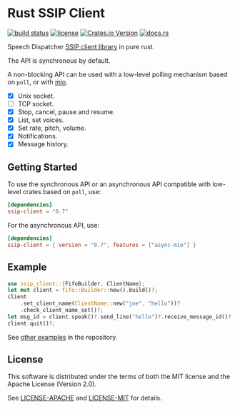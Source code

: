 Rust SSIP Client
================

[![build status](https://gitlab.com/lp-accessibility/ssip-client/badges/main/pipeline.svg)](https://gitlab.com/lp-accessibility/ssip-client/commits/main)
[![license](https://img.shields.io/badge/license-MIT%2FApache--2.0-blue)](https://gitlab.com/lp-accessibility/ssip-client/raw/main/LICENSE-MIT)
[![Crates.io Version](https://img.shields.io/crates/v/ssip-client.svg)](https://crates.io/crates/ssip-client)
[![docs.rs](https://docs.rs/ssip-client/badge.svg)](https://docs.rs/ssip-client/latest/ssip_client/)

Speech Dispatcher [SSIP client library](http://htmlpreview.github.io/?https://github.com/brailcom/speechd/blob/master/doc/ssip.html) in pure rust.

The API is synchronous by default.

A non-blocking API can be used with a low-level polling mechanism based on `poll`, or
with [mio](https://github.com/tokio-rs/mio).

- [x] Unix socket.
- [ ] TCP socket.
- [x] Stop, cancel, pause and resume.
- [x] List, set voices.
- [x] Set rate, pitch, volume.
- [x] Notifications.
- [x] Message history.

Getting Started
---------------

To use the synchronous API or an asynchronous API compatible with low-level crates based on `poll`, use:

```toml
[dependencies]
ssip-client = "0.7"
```

For the asynchronous API, use:
```toml
[dependencies]
ssip-client = { version = "0.7", features = ["async-mio"] }
```

Example
-------

```rust
use ssip_client::{FifoBuilder, ClientName};
let mut client = fifo::Builder::new().build()?;
client
    .set_client_name(ClientName::new("joe", "hello"))?
    .check_client_name_set()?;
let msg_id = client.speak()?.send_line("hello")?.receive_message_id()?;
client.quit()?;
```

See [other examples](https://gitlab.com/lp-accessibility/ssip-client/-/tree/main/examples) in the repository.

License
-------

This software is distributed under the terms of both the MIT license
and the Apache License (Version 2.0).

See [LICENSE-APACHE](LICENSE-APACHE) and [LICENSE-MIT](LICENSE-MIT) for details.
